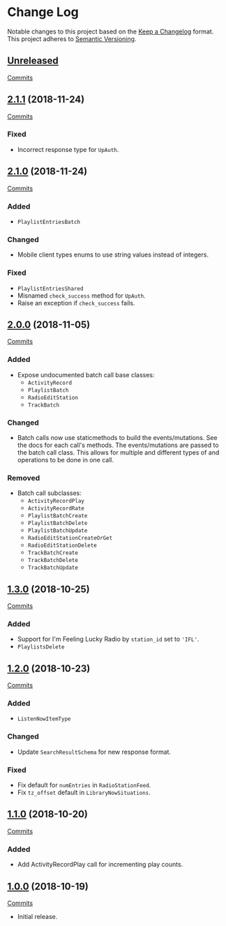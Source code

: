 # Change Log

Notable changes to this project based on the [Keep a Changelog](https://keepachangelog.com) format.
This project adheres to [Semantic Versioning](https://semver.org).


## [Unreleased](https://github.com/thebigmunch/google-music-proto/tree/master)

[Commits](https://github.com/thebigmunch/google-music-proto/compare/2.1.1...master)



## [2.1.1](https://github.com/thebigmunch/google-music-proto/releases/tag/2.1.1) (2018-11-24)

[Commits](https://github.com/thebigmunch/google-music-proto/compare/2.1.0...2.1.1)

### Fixed

* Incorrect response type for ``UpAuth``.


## [2.1.0](https://github.com/thebigmunch/google-music-proto/releases/tag/2.1.0) (2018-11-24)

[Commits](https://github.com/thebigmunch/google-music-proto/compare/2.0.0...2.1.0)

### Added

* ``PlaylistEntriesBatch``

### Changed

* Mobile client types enums to use string values instead of integers.

### Fixed

* ``PlaylistEntriesShared``
* Misnamed ``check_success`` method for ``UpAuth``.
* Raise an exception if ``check_success`` fails.


## [2.0.0](https://github.com/thebigmunch/google-music-proto/releases/tag/2.0.0) (2018-11-05)

[Commits](https://github.com/thebigmunch/google-music-proto/compare/1.3.0...2.0.0)

### Added

* Expose undocumented batch call base classes:
	* ``ActivityRecord``
	* ``PlaylistBatch``
	* ``RadioEditStation``
	* ``TrackBatch``

### Changed

* Batch calls now use staticmethods to build the events/mutations.
  See the docs for each call's methods.
  The events/mutations are passed to the batch call class.
  This allows for multiple and different types of and operations to be done in one call.

### Removed

* Batch call subclasses:
	* ``ActivityRecordPlay``
	* ``ActivityRecordRate``
	* ``PlaylistBatchCreate``
	* ``PlaylistBatchDelete``
	* ``PlaylistBatchUpdate``
	* ``RadioEditStationCreateOrGet``
	* ``RadioEditStationDelete``
	* ``TrackBatchCreate``
	* ``TrackBatchDelete``
	* ``TrackBatchUpdate``


## [1.3.0](https://github.com/thebigmunch/google-music-proto/releases/tag/1.2.0) (2018-10-25)

[Commits](https://github.com/thebigmunch/google-music-proto/compare/1.2.0...1.3.0)

### Added

* Support for I'm Feeling Lucky Radio by ``station_id`` set to ``'IFL'``.
* ``PlaylistsDelete``


## [1.2.0](https://github.com/thebigmunch/google-music-proto/releases/tag/1.2.0) (2018-10-23)

[Commits](https://github.com/thebigmunch/google-music-proto/compare/1.1.0...1.2.0)

### Added

* ``ListenNowItemType``

### Changed

* Update ``SearchResultSchema`` for new response format.

### Fixed

* Fix default for ``numEntries`` in ``RadioStationFeed``.
* Fix ``tz_offset`` default in ``LibraryNowSituations``.


## [1.1.0](https://github.com/thebigmunch/google-music-proto/releases/tag/1.1.0) (2018-10-20)

[Commits](https://github.com/thebigmunch/google-music-proto/compare/1.0.0...1.1.0)

### Added

* Add ActivityRecordPlay call for incrementing play counts.


## [1.0.0](https://github.com/thebigmunch/google-music-proto/releases/tag/1.0.0) (2018-10-19)

[Commits](https://github.com/thebigmunch/google-music-proto/commit/eeb3c159d131b1d8f28ee92ac9acd464ff67818d)

* Initial release.
